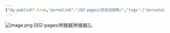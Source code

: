 ```yaml
---
{"dg-publish":true,"permalink":"/02-pages/四总线结构/","tags":["personal/blog","计算机组成原理/总线"]}
---
```


![image.png](https://yelanyanyu-img-bed.oss-cn-hangzhou.aliyuncs.com/img/blog/2024/11/20241120211742.png)
[[02-pages/桥接器\|桥接器]]。